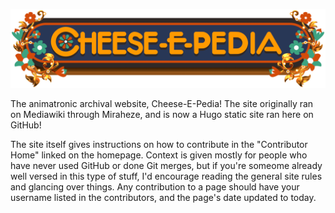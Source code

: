 ![image](static/UI/CEPLogo.png)

The animatronic archival website, Cheese-E-Pedia! The site originally ran on Mediawiki through Miraheze, and is now a Hugo static site ran here on GitHub!

The site itself gives instructions on how to contribute in the "Contributor Home" linked on the homepage. Context is given mostly for people who have never used GitHub or done Git merges, but if you're someome already well versed in this type of stuff, I'd encourage reading the general site rules and glancing over things. Any contribution to a page should have your username listed in the contributors, and the page's date updated to today.
 
